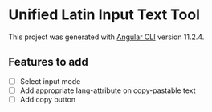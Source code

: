 # Unified Latin Input Text Tool

This project was generated with [Angular CLI](https://github.com/angular/angular-cli) version 11.2.4.

## Features to add

- [ ] Select input mode
- [ ] Add appropriate lang-attribute on copy-pastable text
- [ ] Add copy button